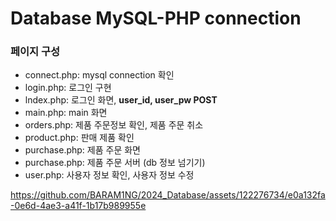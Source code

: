 # Database MySQL-PHP connection

### 페이지 구성


- connect.php: mysql connection 확인
- login.php: 로그인 구현
- lndex.php: 로그인 화면, **user_id, user_pw POST**
- main.php: main 화면
- orders.php: 제품 주문정보 확인, 제품 주문 취소
- product.php: 판매 제품 확인
- purchase.php: 제품 주문 화면
- purchase.php: 제품 주문 서버 (db 정보 넘기기)
- user.php: 사용자 정보 확인, 사용자 정보 수정





https://github.com/BARAM1NG/2024_Database/assets/122276734/e0a132fa-0e6d-4ae3-a41f-1b17b989955e

